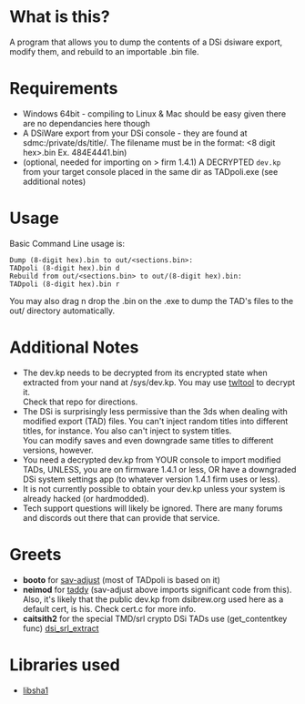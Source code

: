 # What is this?
A program that allows you to dump the contents of a DSi dsiware export, modify them, and rebuild to an importable .bin file.
# Requirements
* Windows 64bit - compiling to Linux & Mac should be easy given there are no dependancies here though
* A DSiWare export from your DSi console - they are found at sdmc:/private/ds/title/<here>. The filename must be in the format: <8 digit hex>.bin Ex. 484E4441.bin)
* (optional, needed for importing on > firm 1.4.1) A DECRYPTED `dev.kp` from your target console placed in the same dir as TADpoli.exe (see additional notes)

# Usage  
Basic Command Line usage is:
```
Dump (8-digit hex).bin to out/<sections.bin>:
TADpoli (8-digit hex).bin d
Rebuild from out/<sections.bin> to out/(8-digit hex).bin:
TADpoli (8-digit hex).bin r
```
You may also drag n drop the .bin on the .exe to dump the TAD's files to the out/ directory automatically.

# Additional Notes
* The dev.kp needs to be decrypted from its encrypted state when extracted from your nand at /sys/dev.kp. You may use [twltool](https://github.com/WinterMute/twltool/releases) to decrypt it.<br>
Check that repo for directions.
* The DSi is surprisingly less permissive than the 3ds when dealing with modified export (TAD) files. You can't inject random titles into different titles, for instance. You also can't inject to system titles.<br>
You can modify saves and even downgrade same titles to different versions, however.
* You need a decrypted dev.kp from YOUR console to import modified TADs, UNLESS, you are on firmware 1.4.1 or less, OR have a downgraded DSi system settings app (to whatever version 1.4.1 firm uses or less).
* It is not currently possible to obtain your dev.kp unless your system is already hacked (or hardmodded).
* Tech support questions will likely be ignored. There are many forums and discords out there that can provide that service.

# Greets
* **booto** for [sav-adjust](https://github.com/booto/dsi/tree/master/save_adjust) (most of TADpoli is based on it) 
* **neimod** for [taddy](https://github.com/booto/dsi/tree/master/taddy) (sav-adjust above imports significant code from this). Also, it's likely that the public dev.kp from dsibrew.org used here as a default cert, is his.
Check cert.c for more info.
* **caitsith2** for the special TMD/srl crypto DSi TADs use (get_contentkey func) [dsi_srl_extract](https://github.com/einstein95/dsi_srl_extract)

# Libraries used
 * [libsha1](https://github.com/dottedmag/libsha1)
